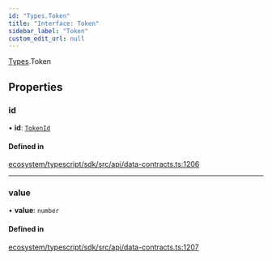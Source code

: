 ```yaml
---
id: "Types.Token"
title: "Interface: Token"
sidebar_label: "Token"
custom_edit_url: null
---
```


[Types](../namespaces/Types.md).Token

## Properties

### id

• **id**: [`TokenId`](Types.TokenId.md)

#### Defined in

[ecosystem/typescript/sdk/src/api/data-contracts.ts:1206](https://github.com/aptos-labs/aptos-core/blob/fb73eb358/ecosystem/typescript/sdk/src/api/data-contracts.ts#L1206)

___

### value

• **value**: `number`

#### Defined in

[ecosystem/typescript/sdk/src/api/data-contracts.ts:1207](https://github.com/aptos-labs/aptos-core/blob/fb73eb358/ecosystem/typescript/sdk/src/api/data-contracts.ts#L1207)
